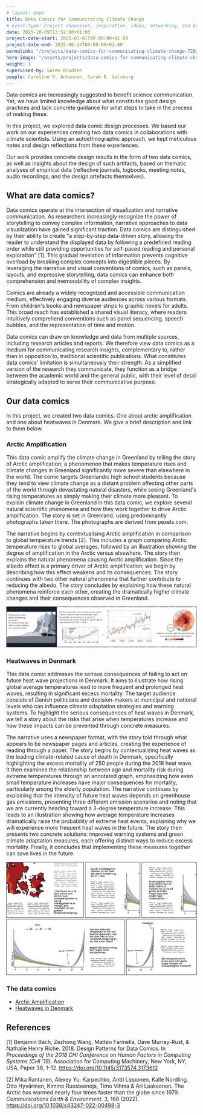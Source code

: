 ```yaml
---
# layout: expo
title: Data Comics for Communicating Climate Change
# event-type: Project showcases, inspiration, ideas, networking, and bubbles
date: 2025-10-09T13:52:00+01:00
project-date-start: 2025-01-01T00:00:00+01:00
project-date-end: 2025-06-24T00:00:00+01:00
permalink: "/projects/data-comics-for-communicating-climate-change-729aac7c/"
hero-image: "/assets/projects/data-comics-for-communicating-climate-change-729aac7c.png"
weight: 1
supervised-by: Søren Knudsen
people: Caroline R. Antonsen, Sarah B. Valsborg
---
```


Data comics are increasingly suggested to benefit science communication. 
Yet, we have limited knowledge about what constitutes good design practices and lack concrete guidance for what steps to take in the process of making these. 

In this project, we explored data comic design processes.
We based our work on our experiences creating two data comics in collaborations with climate scientists. 
Using an autoethnographic approach, we kept meticulous notes and design reflections from these experiences.

Our work provides concrete design results in the form of two data comics, as well as insights about the design of such artifacts, based on thematic analyses of empirical data (reflective journals, logbooks,
meeting notes, audio recordings, and the design artefacts themselves).

## What are data comics?

Data comics operate at the intersection of visualization and narrative communication. As researchers increasingly recognize the power of storytelling to convey complex information, narrative approaches to data visualization have gained significant traction.
Data comics are distinguished by their ability to create "a step-by-step data-driven story, allowing the reader to understand the displayed data by following a predefined reading order while still providing opportunities for self-paced reading and personal exploration" [1]. This gradual revelation of information prevents cognitive overload by breaking complex concepts into digestible pieces. By leveraging the narrative and visual conventions of comics, such as panels, layouts, and expressive storytelling, data comics can enhance both comprehension and memorability of complex insights.

Comics are already a widely recognized and accessible communication medium, effectively engaging diverse audiences across various formats. From children's books and newspaper strips to graphic novels for adults. This broad reach has established a shared visual literacy, where readers intuitively comprehend conventions such as panel sequencing, speech bubbles, and the representation of time and motion.

Data comics can draw on knowledge and data from multiple sources, including research articles and reports. We therefore view data comics as a medium for communicating research insights, complementary to, rather than in opposition to, traditional scientific publications. What constitutes data comics' limitation is simultaneously their strength. As a simplified version of the research they communicate, they function as a bridge between the academic world and the general public, with their level of detail strategically adapted to serve their communicative purpose.


## Our data comics

In this project, we created two data comics. One about arctic amplification and one about heatwaves in Denmark. We give a brief description and link to them below.

### Arctic Amplification

This data comic amplify the climate change in Greenland by telling the story of Arctic
amplification; a phenomenon that makes temperature rises and climate changes in Greenland significantly more severe than elsewhere in the world. The comic targets Greenlandic high school students because they tend to view climate change as a distant problem affecting other parts of the world through devastating natural disasters, while seeing Greenland's rising temperatures as simply making their climate more pleasant. To explain climate change in Greenland in this data comic, we explore several natural scientific phenomena and how they work together to drive Arctic amplification. The story is set in Greenland, using predominantly photographs taken there. The photographs are derived from pexels.com. 

The narrative begins by contextualising Arctic amplification in comparison to global temperature trends [2]. This includes a graph comparing Arctic temperature rises to global averages, followed by an illustration showing the degree of amplification in the Arctic versus elsewhere. The story then explains the natural phenomena causing Arctic amplification. Since the albedo effect is a primary driver of Arctic amplification, we begin by describing how this effect weakens and its consequences. The story continues with two other natural phenomena that further contribute to reducing the albedo. The story concludes by explaining how these natural phenomena reinforce each other, creating the dramatically higher climate changes and their consequences observed in Greenland.

![Image showing four panels from the data comic](/assets/projects/arctic-example-1.png "Excerpt from 'Arctic Amplification'")

### Heatwaves in Denmark

This data comic addresses the serious consequences of failing to act on future heat wave projections in Denmark. It aims to illustrate how rising global average temperatures lead to more frequent and prolonged heat waves, resulting in significant excess mortality. The target audience consists of Danish politicians and decision-makers at municipal and national levels who can influence climate adaptation strategies and warning systems. To highlight the serious consequences of heat waves in Denmark, we tell a story about the risks that arise when temperatures increase and how these impacts can be prevented through concrete measures. 

The narrative uses a newspaper format, with the story told through what appears to be newspaper pages and articles, creating the experience of reading through a paper. The story begins by contextualizing heat waves as the leading climate-related cause of death in Denmark, specifically highlighting the excess mortality of 250 people during the 2018 heat wave. It then examines the relationship between age and mortality risk during extreme temperatures through an annotated graph, emphasizing how even small temperature increases have major consequences for mortality, particularly among the elderly population. The narrative continues by explaining that the intensity of future heat waves depends on greenhouse gas emissions, presenting three different emission scenarios and noting that we are currently heading toward a 3-degree temperature increase. This leads to an illustration showing how average temperature increases dramatically raise the probability of extreme heat events, explaining why we will experience more frequent heat waves in the future. The story then presents two concrete solutions: improved warning systems and green climate adaptation measures, each offering distinct ways to reduce excess mortality. Finally, it concludes that implementing these measures together can save lives in the future.

![Image showing five panels from the data comic](/assets/projects/heatwaves-example-1.png "Excerpt from 'Heatwaves in Denmark'")

### The data comics
 * [Arctic Amplification](/assets/projects/arctic.pdf)
 * [Heatwaves in Denmark](/assets/projects/heatwaves.pdf)

## References

[1] Benjamin Bach, Zezhong Wang, Matteo Farinella, Dave Murray-Rust, & Nathalie Henry Riche. 2018. Design Patterns for Data Comics. In *Proceedings of the 2018 CHI Conference on Human Factors in Computing Systems (CHI '18)*. Association for Computing Machinery, New York, NY, USA, Paper 38, 1–12. https://doi.org/10.1145/3173574.3173612

[2] Mika Rantanen, Alexey Yu. Karpechko, Antti Lipponen, Kalle Nordling, Otto Hyvärinen, Kimmo Ruosteenoja, Timo Vihma & Ari Laaksonen. The Arctic has warmed nearly four times faster than the globe since 1979. *Communications Earth & Environment*. 3, 168 (2022). https://doi.org/10.1038/s43247-022-00498-3